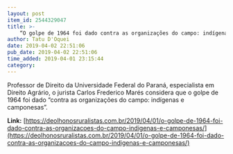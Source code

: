 ```yaml
---
layout: post
item_id: 2544329047
title: >-
    “O golpe de 1964 foi dado contra as organizações do campo: indígenas e camponesas”
author: Tatu D'Oquei
date: 2019-04-02 22:51:06
pub_date: 2019-04-02 22:51:06
time_added: 2019-04-01 23:15:44
category: 
---
```


Professor de Direito da Universidade Federal do Paraná, especialista em Direito Agrário, o jurista Carlos Frederico Marés considera que o golpe de 1964 foi dado “contra as organizações do campo: indígenas e camponesas”.

**Link:** [https://deolhonosruralistas.com.br/2019/04/01/o-golpe-de-1964-foi-dado-contra-as-organizacoes-do-campo-indigenas-e-camponesas/](https://deolhonosruralistas.com.br/2019/04/01/o-golpe-de-1964-foi-dado-contra-as-organizacoes-do-campo-indigenas-e-camponesas/)

